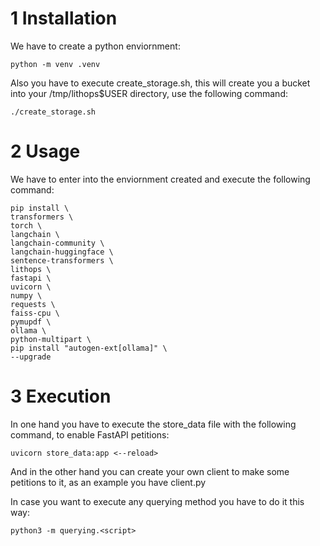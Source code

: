 # 1 Installation
We have to create a python enviornment:
    
    python -m venv .venv
Also you have to execute create_storage.sh, this will create you a bucket into your /tmp/lithops$USER directory, use the following command:

    ./create_storage.sh
# 2 Usage
We have to enter into the enviornment created and execute the following command:

    pip install \
    transformers \
    torch \
    langchain \
    langchain-community \
    langchain-huggingface \
    sentence-transformers \
    lithops \
    fastapi \
    uvicorn \
    numpy \
    requests \
    faiss-cpu \
    pymupdf \
    ollama \
    python-multipart \
    pip install "autogen-ext[ollama]" \
    --upgrade
# 3 Execution
In one hand you have to execute the store_data file with the following command, to enable FastAPI petitions:

    uvicorn store_data:app <--reload>

And in the other hand you can create your own client to make some petitions to it, as an example you have client.py

In case you want to execute any querying method you have to do it this way:

    python3 -m querying.<script>